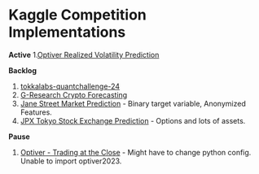 # Kaggle Competition Implementations

**Active**
1.[Optiver Realized Volatility Prediction](https://www.kaggle.com/c/optiver-realized-volatility-prediction)


**Backlog**
1. [tokkalabs-quantchallenge-24]()
2. [G-Research Crypto Forecasting](https://www.kaggle.com/c/g-research-crypto-forecasting)
3. [Jane Street Market Prediction](https://www.kaggle.com/c/jane-street-market-prediction) - Binary target variable, Anonymized Features.
4. [JPX Tokyo Stock Exchange Prediction](https://www.kaggle.com/competitions/jpx-tokyo-stock-exchange-prediction) - Options and lots of assets.


**Pause**
1. [Optiver - Trading at the Close](https://www.kaggle.com/competitions/optiver-trading-at-the-close/overview) - Might have to change python config. Unable to import optiver2023.